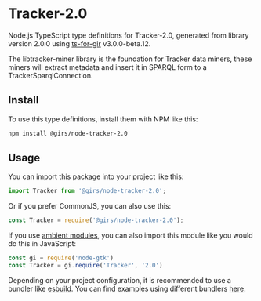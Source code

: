 
# Tracker-2.0

Node.js TypeScript type definitions for Tracker-2.0, generated from library version 2.0.0 using [ts-for-gir](https://github.com/gjsify/ts-for-gjs) v3.0.0-beta.12.

The libtracker-miner library is the foundation for Tracker data miners, these miners will extract metadata and insert it in SPARQL form to a TrackerSparqlConnection.

## Install

To use this type definitions, install them with NPM like this:
```bash
npm install @girs/node-tracker-2.0
```

## Usage

You can import this package into your project like this:
```ts
import Tracker from '@girs/node-tracker-2.0';
```

Or if you prefer CommonJS, you can also use this:
```ts
const Tracker = require('@girs/node-tracker-2.0');
```

If you use [ambient modules](https://github.com/gjsify/ts-for-gir/tree/main/packages/cli#ambient-modules), you can also import this module like you would do this in JavaScript:

```ts
const gi = require('node-gtk')
const Tracker = gi.require('Tracker', '2.0')
```

Depending on your project configuration, it is recommended to use a bundler like [esbuild](https://esbuild.github.io/). You can find examples using different bundlers [here](https://github.com/gjsify/ts-for-gir/tree/main/examples).